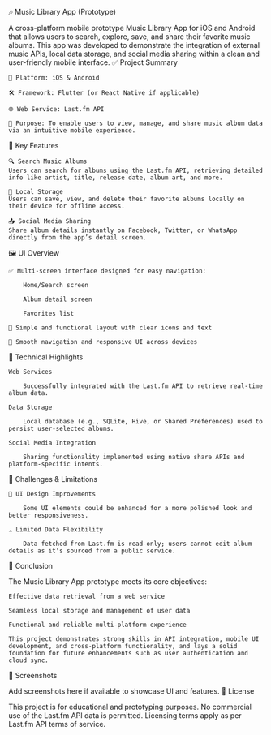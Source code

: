 🎶 Music Library App (Prototype)

A cross-platform mobile prototype Music Library App for iOS and Android that allows users to search, explore, save, and share their favorite music albums. This app was developed to demonstrate the integration of external music APIs, local data storage, and social media sharing within a clean and user-friendly mobile interface.
✅ Project Summary

    📱 Platform: iOS & Android

    🛠️ Framework: Flutter (or React Native if applicable)

    🌐 Web Service: Last.fm API

    🧠 Purpose: To enable users to view, manage, and share music album data via an intuitive mobile experience.

🚀 Key Features

    🔍 Search Music Albums
    Users can search for albums using the Last.fm API, retrieving detailed info like artist, title, release date, album art, and more.

    💾 Local Storage
    Users can save, view, and delete their favorite albums locally on their device for offline access.

    📤 Social Media Sharing
    Share album details instantly on Facebook, Twitter, or WhatsApp directly from the app’s detail screen.

🖼️ UI Overview

    ✅ Multi-screen interface designed for easy navigation:

        Home/Search screen

        Album detail screen

        Favorites list

    🎨 Simple and functional layout with clear icons and text

    📲 Smooth navigation and responsive UI across devices

📂 Technical Highlights

    Web Services

        Successfully integrated with the Last.fm API to retrieve real-time album data.

    Data Storage

        Local database (e.g., SQLite, Hive, or Shared Preferences) used to persist user-selected albums.

    Social Media Integration

        Sharing functionality implemented using native share APIs and platform-specific intents.

🧩 Challenges & Limitations

    🎨 UI Design Improvements

        Some UI elements could be enhanced for a more polished look and better responsiveness.

    ☁️ Limited Data Flexibility

        Data fetched from Last.fm is read-only; users cannot edit album details as it's sourced from a public service.

📝 Conclusion

The Music Library App prototype meets its core objectives:

    Effective data retrieval from a web service

    Seamless local storage and management of user data

    Functional and reliable multi-platform experience

    This project demonstrates strong skills in API integration, mobile UI development, and cross-platform functionality, and lays a solid foundation for future enhancements such as user authentication and cloud sync.

📸 Screenshots

Add screenshots here if available to showcase UI and features.
📜 License

This project is for educational and prototyping purposes. No commercial use of the Last.fm API data is permitted. Licensing terms apply as per Last.fm API terms of service.
